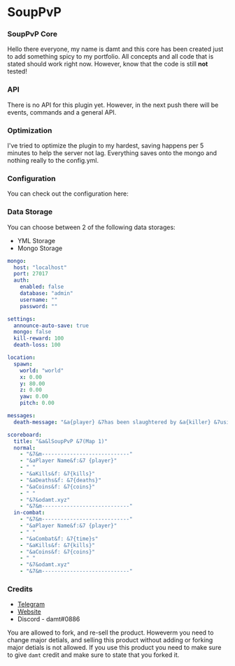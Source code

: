 # SoupPvP

### SoupPvP Core
Hello there everyone, my name is damt and this core has been created just to add something spicy to my portfolio. All concepts and all code that is stated should work right now. 
However, know that the code is still **not** tested!

### API
There is no API for this plugin yet. However, in the next push there will be events, commands and a general API.

### Optimization
I've tried to optimize the plugin to my hardest, saving happens per 5 minutes to help the server not lag. Everything saves onto the mongo and nothing really to the config.yml.

### Configuration
You can check out the configuration here:

### Data Storage
You can choose between 2 of the following data storages:
* YML Storage
* Mongo Storage

```yml
mongo:
  host: "localhost"
  port: 27017
  auth:
    enabled: false
    database: "admin"
    username: ""
    password: ""

settings:
  announce-auto-save: true
  mongo: false
  kill-reward: 100
  death-loss: 100

location:
  spawn:
    world: "world"
    x: 0.00
    y: 80.00
    z: 0.00
    yaw: 0.00
    pitch: 0.00

messages:
  death-message: "&a{player} &7has been slaughtered by &a{killer} &7using &a{reason}"

scoreboard:
  title: "&a&lSoupPvP &7(Map 1)"
  normal:
    - "&7&m----------------------------"
    - "&aPlayer Name&f:&7 {player}"
    - " "
    - "&aKills&f: &7{kills}"
    - "&aDeaths&f: &7{deaths}"
    - "&aCoins&f: &7{coins}"
    - " "
    - "&7&odamt.xyz"
    - "&7&m----------------------------"
  in-combat:
    - "&7&m----------------------------"
    - "&aPlayer Name&f:&7 {player}"
    - " "
    - "&aCombat&f: &7{time}s"
    - "&aKills&f: &7{kills}"
    - "&aCoins&f: &7{coins}"
    - " "
    - "&7&odamt.xyz"
    - "&7&m----------------------------"
```

### Credits

* [Telegram](https://t.me/therealdamt)
* [Website](https://damt.xyz)
* Discord - damt#0886

You are allowed to fork, and re-sell the product. Howeverm you need to change major detials, and selling this product without adding or forking major detials is not allowed. If you use this product you need to make sure to give ``damt`` credit and make sure to state that you forked it.
